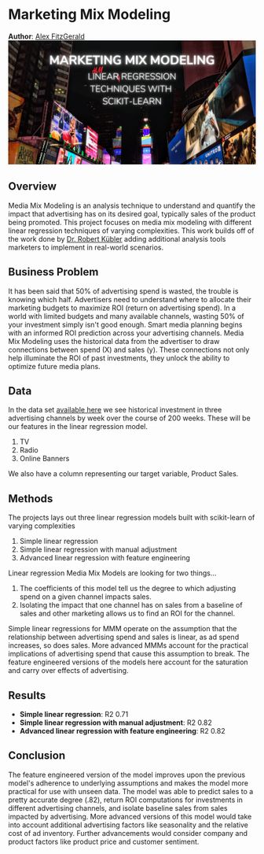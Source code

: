 # Marketing Mix Modeling
**Author**: [Alex FitzGerald](https://www.linkedin.com/in/alex-fitzgerald-0734076a/)
![MMM header](Images/mmm_hero_image.png)

## Overview
Media Mix Modeling is an analysis technique to understand and quantify the impact that advertising has on its desired goal, typically sales of the product being promoted. This project focuses on media mix modeling with different linear regression techniques of varying complexities. This work builds off of the work done by [Dr. Robert Kübler](https://github.com/Garve?tab=repositories) adding additional analysis tools marketers to implement in real-world scenarios.

## Business Problem
It has been said that 50% of advertising spend is wasted, the trouble is knowing which half. Advertisers need to understand where to allocate their marketing budgets to maximize ROI (return on advertising spend). In a world with limited budgets and many available channels, wasting 50% of your investment simply isn't good enough. Smart media planning begins with an informed ROI prediction across your advertising channels. Media Mix Modeling uses the historical data from the advertiser to draw connections between spend (X) and sales (y). These connections not only help illuminate the ROI of past investments, they unlock the ability to optimize future media plans.

## Data
In the data set [available here](https://medium.com/r/?url=https%3A%2F%2Fgithub.com%2FGarve%2Fdatasets%2Fblob%2F4576d323bf2b66c906d5130d686245ad205505cf%2Fmmm.csv) we see historical investment in three advertising channels by week over the course of 200 weeks. These will be our features in the linear regression model.
1. TV
2. Radio
3. Online Banners

We also have a column representing our target variable, Product Sales.

## Methods
The projects lays out three linear regression models built with scikit-learn of varying complexities
1. Simple linear regression
2. Simple linear regression with manual adjustment
3. Advanced linear regression with feature engineering

Linear regression Media Mix Models are looking for two things…
1. The coefficients of this model tell us the degree to which adjusting spend on a given channel impacts sales.
2. Isolating the impact that one channel has on sales from a baseline of sales and other marketing allows us to find an ROI for the channel.

Simple linear regressions for MMM operate on the assumption that the relationship between advertising spend and sales is linear, as ad spend increases, so does sales. More advanced MMMs account for the practical implications of advertising spend that cause this assumption to break. The feature engineered versions of the models here account for the saturation and carry over effects of advertising. 

## Results
- **Simple linear regression**: R2 0.71
- **Simple linear regression with manual adjustment**: R2 0.82
- **Advanced linear regression with feature engineering**: R2 0.82

## Conclusion
The feature engineered version of the model improves upon the previous model's adherence to underlying assumptions and makes the model more practical for use with unseen data. The model was able to predict sales to a pretty accurate degree (.82), return ROI computations for investments in different advertising channels, and isolate baseline sales from sales impacted by advertising. More advanced versions of this model would take into account additional advertising factors like seasonality and the relative cost of ad inventory. Further advancements would consider company and product factors like product price and customer sentiment.
